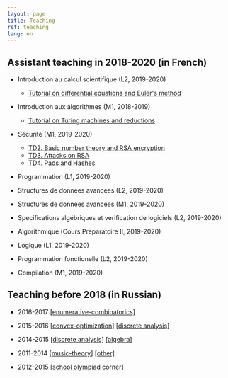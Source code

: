 ```yaml
---
layout: page
title: Teaching
ref: teaching
lang: en
---
```


## Assistant teaching in 2018-2020 (in French)

* Introduction au calcul scientifique (L2, 2019-2020)
    * [Tutorial on differential equations
and Euler's method](files/teach/l2-spi-td5.pdf)

* Introduction aux algorithmes (M1, 2018-2019)
    * [Tutorial on Turing machines and
      reductions](files/teach/m1-tm-preexam.pdf)

* Sécurité (M1, 2019-2020)
    * [TD2. Basic number theory and RSA
      encryption](files/teach/m1-crypto-td2.pdf)
    * [TD3. Attacks on RSA](files/teach/m1-crypto-td3.pdf)
    * [TD4. Pads and Hashes](files/teach/m1-crypto-td4.pdf)

* Programmation (L1, 2019-2020)
* Structures de données avancées (L2, 2019-2020)
* Structures de données avancées (M1, 2019-2020)
* Specifications algébriques et verification de logiciels (L2, 2019-2020)
* Algorithmique (Cours Preparatoire II, 2019-2020)
* Logique (L1, 2019-2020)
* Programmation fonctionelle (L2, 2019-2020)
* Compilation (M1, 2019-2020)

## Teaching before 2018 (in Russian)

* 2016-2017 
[[enumerative-combinatorics]](http://github.com/electric-tric/mipt-teach-enum-comb)

* 2015-2016
[[convex-optimization]](https://drive.google.com/drive/folders/0B733JIZxEnkNWVVDVjdYVk1tclE?usp=sharing)
[[discrete analysis]](https://drive.google.com/drive/folders/0B733JIZxEnkNRFhQdW5Nak5FRUU?usp=sharing)

* 2014-2015
[[discrete analysis]](https://drive.google.com/drive/folders/0B733JIZxEnkNVFJ1azljVmtpTDA?usp=sharing)
[[algebra]](https://drive.google.com/drive/folders/0B733JIZxEnkNM1NLVE96dXJGT1k?usp=sharing)

* 2011-2014
[[music-theory]](https://www.youtube.com/channel/UCD4gnkkUbiDyynaYqR_cK3w)
[[other]](https://drive.google.com/drive/folders/0B733JIZxEnkNU1p2SU1ZUVh4NGM?usp=sharing)

* 2012-2015 [[school olympiad
  corner]](https://drive.google.com/folderview?id=0B733JIZxEnkNNXFZcEp5QWlTY0k&usp=sharing)
